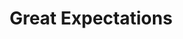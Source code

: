---
layout: film

excerpt: As a young orphan boy Pip lives with Joe Gargery, the local blacksmith and his shrewish wife. He's not yet 14 years old at which point he will begin his apprenticeship as a blacksmith so he lives a carefree life. He meets two people who will have a great impact on his future&#58; an escaped convict from a prison ship destined to Australia and Estella, a young girl who lives with Miss Havisham in a dusty falling down old mansion. After several years, Pip receives tremendous news&#58; a secret benefactor has decided to fund his becoming a gentleman and Pip promptly moves to London where he shares rooms with Mr. Pocket and learns to become a man of great expectations, all on the &pound;250 per year he receives from his benefactor. He also becomes a snob however, something that shames him later on. As he learns the identity of his secret benefactor, he also learns the true meaning of joy and life.
title: Great Expectations
runtime: 118
genre: 
- Drama
- Adventure
- Mystery
silent: no
decade: 1940s
recommended: yes
editors-rating: 4
image:  /feature-images/Great-Expectations-1946.jpg
video: https://www.youtube.com/embed/lmtfZaiPmis?rel=0&amp;controls=0&amp;showinfo=0
synopsis: As a young orphan boy Pip lives with Joe Gargery, the local blacksmith and his shrewish wife. He's not yet 14 years old at which point he will begin his apprenticeship as a blacksmith so he lives a carefree life. He meets two people who will have a great impact on his future&#58; an escaped convict from a prison ship destined to Australia and Estella, a young girl who lives with Miss Havisham in a dusty falling down old mansion. After several years, Pip receives tremendous news&#58; a secret benefactor has decided to fund his becoming a gentleman and Pip promptly moves to London where he shares rooms with Mr. Pocket and learns to become a man of great expectations, all on the &pound;250 per year he receives from his benefactor. He also becomes a snob however, something that shames him later on. As he learns the identity of his secret benefactor, he also learns the true meaning of joy and life.
director: David Lean
year: 1946
country: UK
cast:
- John Mills
- Valerie Hobson
- Tony Wager
imdb: http://www.imdb.com/title/tt0038574/?ref_=nv_sr_4

--- 